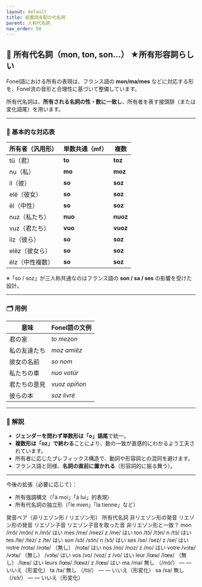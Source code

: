 ```yaml
---
layout: default
title: 前置詞支配の代名詞
parent: 人称代名詞
nav_order: 50
---
```


## 🧿 所有代名詞（mon, ton, son...）		★所有形容詞らしい

Fonel語における所有の表現は、フランス語の **mon/ma/mes** などに対応する形を、Fonel流の音形と合理性に基づいて整備しています。

所有代名詞は、**所有される名詞の性・数に一致し**、所有者を表す接頭辞（または変化語尾）を用います。

---

### 🔹 基本的な対応表

| 所有者（汎用形） | 単数共通（mf） | 複数     |
|------------------|----------------|----------|
| tü（君）         | **to**         | **toz**  |
| nu（私）         | **mo**         | **moz**  |
| il（彼）         | **so**         | **soz**  |
| elë（彼女）      | **so**         | **soz**  |
| ël（中性）       | **so**         | **soz**  |
| nuz（私たち）    | **nuo**        | **nuoz** |
| vuz（君たち）    | **vuo**        | **vuoz** |
| ilz（彼ら）      | **so**         | **soz**  |
| elëz（彼女ら）   | **so**         | **soz**  |
| ëlz（中性複数）  | **so**         | **soz**  |

※「so / soz」が三人称共通なのはフランス語の **son / sa / ses** の影響を受けた設計。

---

### 🗂️ 用例

| 意味             | Fonel語の文例                      |
|------------------|------------------------------------|
| 君の家           | _to mezon_                         |
| 私の友達たち     | _moz amiëz_                        |
| 彼女の名前       | _so nom_                           |
| 私たちの車       | _nuo votür_                        |
| 君たちの意見     | _vuoz opiñon_                      |
| 彼らの本         | _soz livrë_                        |

---

### 💬 解説

- **ジェンダーを問わず単数形は「o」語尾**で統一。
- **複数形は「oz」で終わる**ことにより、数の一致が直感的にわかるよう工夫されています。
- 所有者に応じたプレフィックス構造で、動詞や形容詞との混同を避けます。
- フランス語と同様、**名詞の直前に置かれる**（形容詞的に振る舞う）。

---

今後の拡張（必要に応じて）：
- 所有強調構文（「à moi」「à lui」的表現）
- 所有代名詞の独立形（「le mien」「la tienne」など）





発音ペア（非リエゾン形 / リエゾン形）
所有代名詞	非リエゾン形の発音	リエゾン形の発音	リエゾン子音	リエゾン子音を取った音	非リエゾン形と一致？
mon			/mɔ̃/				/mɔ̃n/				n				/mɔ̃/					はい
mes			/me/				/mez/				z				/me/					はい
ton			/tɔ̃/				/tɔ̃n/				n				/tɔ̃/					はい
tes			/te/				/tez/				z				/te/					はい
son			/sɔ̃/				/sɔ̃n/				n				/sɔ̃/					はい
ses			/se/				/sez/				z				/se/					はい
notre		/nɔtʁ/				/nɔtʁ/				（無し）		/nɔtʁ/					はい
nos			/no/				/noz/				z				/no/					はい
votre		/vɔtʁ/				/vɔtʁ/				（無し）		/vɔtʁ/					はい
vos			/vo/				/voz/				z				/vo/					はい
leur		/lœʁ/				/lœʁ/				（無し）		/lœʁ/					はい
leurs		/lœʁ/				/lœʁz/				z				/lœʁ/					はい
ma			/ma/				無し								（/mɔ̃/）	—	—	いいえ（形変化）
ta			/ta/				無し								（/tɔ̃/）	—	—	いいえ（形変化）
sa			/sa/				無し								（/sɔ̃/）	—	—	いいえ（形変化）



